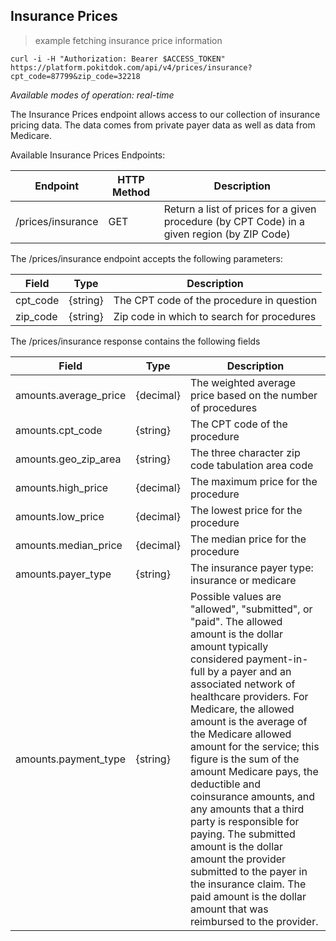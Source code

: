 ## Insurance Prices

> example fetching insurance price information

```shell
curl -i -H "Authorization: Bearer $ACCESS_TOKEN" https://platform.pokitdok.com/api/v4/prices/insurance?cpt_code=87799&zip_code=32218
```

*Available modes of operation: real-time*

The Insurance Prices endpoint allows access to our collection of insurance
pricing data. The data comes from private payer data as well as data from Medicare.

Available Insurance Prices Endpoints:

Endpoint | HTTP Method | Description
-------- | ----------- | -----------
/prices/insurance | GET | Return a list of prices for a given procedure (by CPT Code) in a given region (by ZIP Code)

The /prices/insurance endpoint accepts the following parameters:

Field | Type | Description
----- | ---- | -----------
cpt_code | {string} | The CPT code of the procedure in question
zip_code | {string} | Zip code in which to search for procedures

The /prices/insurance response contains the following fields

Field | Type | Description
----- | ---- | -----------
amounts.average_price | {decimal} | The weighted average price based on the number of procedures
amounts.cpt_code | {string} | The CPT code of the procedure
amounts.geo_zip_area | {string} | The three character zip code tabulation area code
amounts.high_price | {decimal} | The maximum price for the procedure
amounts.low_price | {decimal} | The lowest price for the procedure
amounts.median_price | {decimal} | The median price for the procedure
amounts.payer_type | {string} | The insurance payer type: insurance or medicare
amounts.payment_type | {string} | Possible values are "allowed", "submitted", or "paid". The allowed amount is the dollar amount typically considered payment-in-full by a payer and an associated network of healthcare providers. For Medicare, the allowed amount is the average of the Medicare allowed amount for the service; this figure is the sum of the amount Medicare pays, the deductible and coinsurance amounts, and any amounts that a third party is responsible for paying. The submitted amount is the dollar amount the provider submitted to the payer in the insurance claim. The paid amount is the dollar amount that was reimbursed to the provider.
